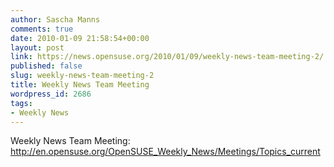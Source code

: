 ```yaml
---
author: Sascha Manns
comments: true
date: 2010-01-09 21:58:54+00:00
layout: post
link: https://news.opensuse.org/2010/01/09/weekly-news-team-meeting-2/
published: false
slug: weekly-news-team-meeting-2
title: Weekly News Team Meeting
wordpress_id: 2686
tags:
- Weekly News
---
```


Weekly News Team Meeting: http://en.opensuse.org/OpenSUSE_Weekly_News/Meetings/Topics_current
